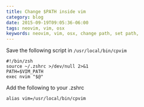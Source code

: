 ```yaml
---
title: Change $PATH inside vim
category: blog
date: 2015-09-19T09:05:36-06:00
tags: neovim, vim, osx
keywords: neovim, vim, osx, change path, set path,
---
```


Save the following script in `/usr/local/bin/cpvim`

```
#!/bin/zsh
source ~/.zshrc >/dev/null 2>&1
PATH=$VIM_PATH
exec nvim "$@"
```

Add the following to your .zshrc

    alias vim=/usr/local/bin/cpvim
